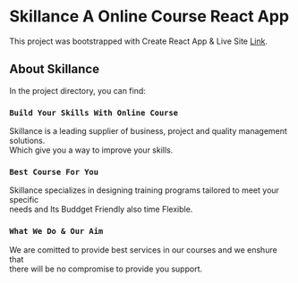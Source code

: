 # Skillance A Online Course React App

This project was bootstrapped with Create React App & Live Site [Link](https://skillance-courses-faiusnahin-035869.netlify.app/).

## About Skillance

In the project directory, you can find:

### `Build Your Skills With Online Course`

Skillance is a leading supplier of business, project and quality management solutions.\
Which give you a way to improve your skills.

### `Best Course For You`

Skillance specializes in designing training programs tailored to meet your specific \
needs and Its Buddget Friendly also time Flexible.


### `What We Do & Our Aim`

We are comitted to provide best services in our courses and we enshure that\
there will be no compromise to provide you support.
